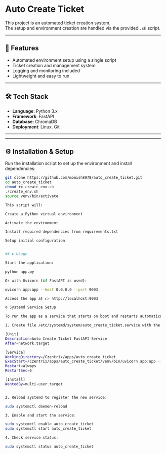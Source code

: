 # Auto Create Ticket

This project is an automated ticket creation system.  
The setup and environment creation are handled via the provided `.sh` script.

---

## 🚀 Features
- Automated environment setup using a single script  
- Ticket creation and management system  
- Logging and monitoring included  
- Lightweight and easy to run  

---

## 🛠️ Tech Stack
- **Language**: Python 3.x  
- **Framework**: FastAPI  
- **Database**: ChromaDB  
- **Deployment**: Linux, Git  

---


---

## ⚙️ Installation & Setup

Run the installation script to set up the environment and install dependencies:

```bash
git clone https://github.com/monish8978/auto_create_ticket.git
cd auto_create_ticket
chmod +x create_env.sh
./create_env.sh
source venv/bin/activate

This script will:

Create a Python virtual environment

Activate the environment

Install required dependencies from requirements.txt

Setup initial configuration


## ▶️ Usage

Start the application:

python app.py

Or with Uvicorn (if FastAPI is used):

uvicorn app:app --host 0.0.0.0 --port 9003

Access the app at 👉 http://localhost:9003

⚙️ Systemd Service Setup

To run the app as a service that starts on boot and restarts automatically, create a systemd service file:

1. Create file /etc/systemd/system/auto_create_ticket.service with the following content:

[Unit]
Description=Auto Create Ticket FastAPI Service
After=network.target

[Service]
WorkingDirectory=/Czentrix/apps/auto_create_ticket
ExecStart=/Czentrix/apps/auto_create_ticket/venv/bin/uvicorn app:app --host 0.0.0.0 --port 9003 --workers 4
Restart=always
RestartSec=5

[Install]
WantedBy=multi-user.target


2. Reload systemd to register the new service:

sudo systemctl daemon-reload

3. Enable and start the service:

sudo systemctl enable auto_create_ticket
sudo systemctl start auto_create_ticket

4. Check service status:

sudo systemctl status auto_create_ticket



